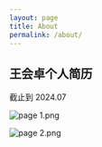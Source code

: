 ```yaml
---
layout: page
title: About
permalink: /about/
---
```


## 王会卓个人简历

截止到 2024.07

![page 1.png](https://s2.loli.net/2024/11/20/trOaLIoZcBkMgA2.png)

![page 2.png](https://s2.loli.net/2024/11/20/HREsnkphbc6XPZa.png)
